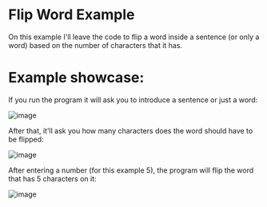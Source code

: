 # Flip Word Example

On this example I'll leave the code to flip a word inside a sentence (or only a word) based on the number of characters that it has. 

# Example showcase:

If you run the program it will ask you to introduce a sentence or just a word:

![image](https://user-images.githubusercontent.com/93904438/146465868-818193cd-4625-442c-b6b8-93468c61d259.png)

After that, it'll ask you how many characters does the word should have to be flipped: 

![image](https://user-images.githubusercontent.com/93904438/146466118-d3abe4fa-43e8-4cc3-87e4-a5a2ef59841a.png)

After entering a number (for this example 5), the program will flip the word that has 5 characters on it:

![image](https://user-images.githubusercontent.com/93904438/146466175-9da6c7c1-fef9-4603-8181-72472ae5d9e7.png)

